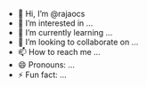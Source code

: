 - 👋 Hi, I’m @rajaocs
- 👀 I’m interested in ...
- 🌱 I’m currently learning ...
- 💞️ I’m looking to collaborate on ...
- 📫 How to reach me ...
- 😄 Pronouns: ...
- ⚡ Fun fact: ...

<!---
rajaocs/rajaocs is a ✨ special ✨ repository because its `README.md` (this file) appears on your GitHub profile.
You can click the Preview link to take a look at your changes.
--->
